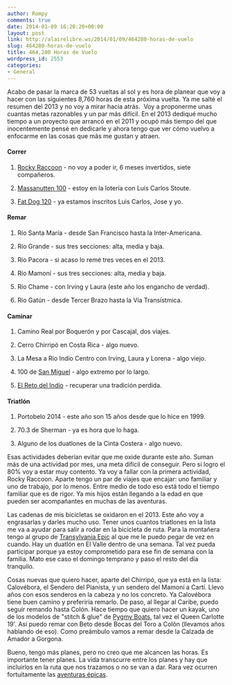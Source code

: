 ```yaml
---
author: Rompy
comments: true
date: 2014-01-09 16:20:20+00:00
layout: post
link: http://alairelibre.ws/2014/01/09/464280-horas-de-vuelo
slug: 464280-horas-de-vuelo
title: 464,280 Horas de Vuelo
wordpress_id: 2553
categories:
- General
---
```


Acabo de pasar la marca de 53 vueltas al sol y es hora de planear que voy a hacer con las siguientes 8,760 horas de esta próxima vuelta. Ya me salté el resumen del 2013 y no voy a mirar hacia atrás.  Voy a proponerme unas cuantas metas razonables y un par más difícil. En el 2013 dediqué mucho tiempo a un proyecto que arrancó en el 2011 y ocupó más tiempo del que inocentemente pensé en dedicarle y ahora tengo que ver cómo vuelvo a enfocarme en las cosas que más me gustan y atraen.



#### Correr






    
  1. [Rocky Raccoon](http://alairelibre.ws/2013/05/10/siete-por-ciento-sesenta) - no voy a poder ir, 6 meses invertidos, siete compañeros.

    
  2. [Massanutten 100](https://www.vhtrc.org/mmt/) - estoy en la lotería con Luis Carlos Stoute.

    
  3. [Fat Dog 120](http://www.mountainmadness.ca/fatdog.php) - ya estamos inscritos Luis Carlos, Jose y yo.





#### Remar






    
  1. Río Santa María - desde San Francisco hasta la Inter-Americana.

    
  2. Río Grande - sus tres secciones: alta, media y baja.

    
  3. Río Pacora - si acaso lo remé tres veces en el 2013.

    
  4. Río Mamoní - sus tres secciones: alta, media y baja.

    
  5. Río Chame - con Irving y Laura (este año los engancho de verdad).

    
  6. Río Gatún - desde Tercer Brazo hasta la Vía Transístmica.





#### Caminar






    
  1. Camino Real por Boquerón y por Cascajal, dos viajes.

    
  2. Cerro Chirripó en Costa Rica - algo nuevo.

    
  3. La Mesa a Río Indio Centro con Irving, Laura y Lorena - algo viejo.

    
  4. 100 de [San Miguel](http://alairelibre.ws/2013/09/20/el-valle-100-o-los-100-del-indio) - algo extremo por lo largo.

    
  5. [El Reto del Indio](http://elretodelindio.info) - recuperar una tradición perdida.





#### Triatlón






    
  1. Portobelo 2014 - este año son 15 años desde que lo hice en 1999.

    
  2. 70.3 de Sherman - ya es hora que lo haga.

    
  3. Alguno de los duatlones de la Cinta Costera - algo nuevo.



Esas actividades deberían evitar que me oxide durante este año. Suman más de una actividad por mes, una meta difícil de conseguir. Pero si logro el 80% voy a estar muy contento. Ya voy a fallar con la primera actividad, Rocky Raccoon. Aparte tengo un par de viajes que encajar: uno familiar y uno de trabajo, por lo menos. Entre medio de todo eso está todo el tiempo familiar que es de rigor. Ya mis hijos están llegando a la edad en que pueden ser acompañantes en muchas de las aventuras.

Las cadenas de mis bicicletas se oxidaron en el 2013. Este año voy a engrasarlas y darles mucho uso. Tener unos cuantos triatlones en la lista me va a ayudar para salir a rodar en la bicicleta de ruta. Para la montañera tengo al grupo de [Transylvania Epic](http://www.tsepic.com/) al que me le puedo pegar de vez en cuando. Hay un duatlón en El Valle dentro de una semana. Tal vez pueda participar porque ya estoy comprometido para ese fin de semana con la familia. Mato ese caso el domingo temprano y paso el resto del día tranquilo.

Cosas nuevas que quiero hacer, aparte del Chirripó, que ya está en la lista: Calovébora, el Sendero del Pianista, y un sendero del Mamoní a Cartí. Llevo años con esos senderos en la cabeza y no los concreto. Ya Calovébora tiene buen camino y preferiría remarlo. De paso, al llegar al Caribe, puedo seguir remando hasta Colón. Hace tiempo que quiero hacer un kayak, uno de los modelos de "stitch & glue" de [Pygmy Boats](http://www.pygmyboats.com/boat-kits.html), tal vez el Queen Carlotte 19'. Así puedo remar con Beto desde Bocas del Toro a Colón (llevamos años hablando de eso). Como preámbulo vamos a remar desde la Calzada de Amador a Gorgona.

Bueno, tengo más planes, pero no creo que me alcancen las horas. Es importante tener planes. La vida transcurre entre los planes y hay que incluirlos en la ruta que nos trazamos o no se van a dar. Rara vez ocurren fortuitamente las [aventuras épicas](http://alairelibre.ws/2011/12/29/nombre-de-dios-a-gamboa).
